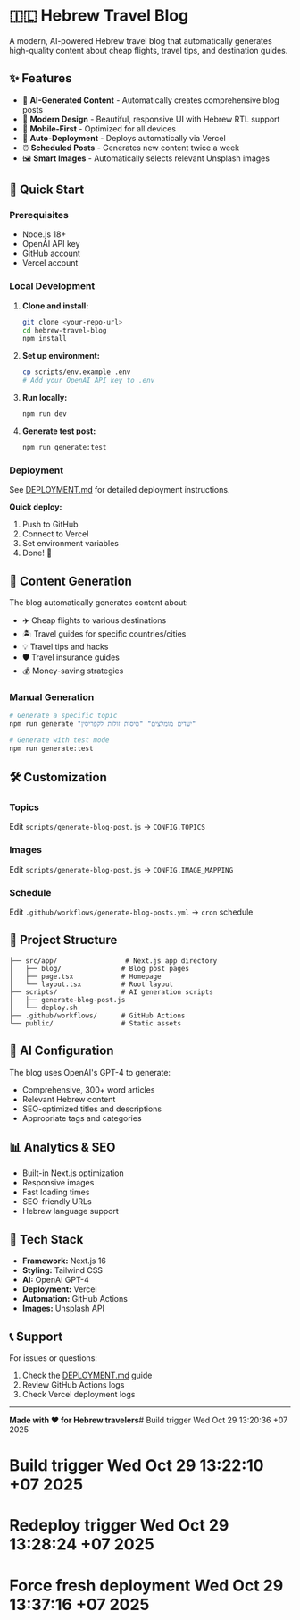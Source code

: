 # 🇮🇱 Hebrew Travel Blog

A modern, AI-powered Hebrew travel blog that automatically generates high-quality content about cheap flights, travel tips, and destination guides.

## ✨ Features

- 🤖 **AI-Generated Content** - Automatically creates comprehensive blog posts
- 🎨 **Modern Design** - Beautiful, responsive UI with Hebrew RTL support
- 📱 **Mobile-First** - Optimized for all devices
- 🚀 **Auto-Deployment** - Deploys automatically via Vercel
- ⏰ **Scheduled Posts** - Generates new content twice a week
- 🖼️ **Smart Images** - Automatically selects relevant Unsplash images

## 🚀 Quick Start

### Prerequisites
- Node.js 18+
- OpenAI API key
- GitHub account
- Vercel account

### Local Development

1. **Clone and install:**
   ```bash
   git clone <your-repo-url>
   cd hebrew-travel-blog
   npm install
   ```

2. **Set up environment:**
   ```bash
   cp scripts/env.example .env
   # Add your OpenAI API key to .env
   ```

3. **Run locally:**
   ```bash
   npm run dev
   ```

4. **Generate test post:**
   ```bash
   npm run generate:test
   ```

### Deployment

See [DEPLOYMENT.md](./DEPLOYMENT.md) for detailed deployment instructions.

**Quick deploy:**
1. Push to GitHub
2. Connect to Vercel
3. Set environment variables
4. Done! 🎉

## 📝 Content Generation

The blog automatically generates content about:
- ✈️ Cheap flights to various destinations
- 🏝️ Travel guides for specific countries/cities
- 💡 Travel tips and hacks
- 🛡️ Travel insurance guides
- 💰 Money-saving strategies

### Manual Generation

```bash
# Generate a specific topic
npm run generate "יעדים מומלצים" "טיסות זולות לקפריסין"

# Generate with test mode
npm run generate:test
```

## 🛠️ Customization

### Topics
Edit `scripts/generate-blog-post.js` → `CONFIG.TOPICS`

### Images
Edit `scripts/generate-blog-post.js` → `CONFIG.IMAGE_MAPPING`

### Schedule
Edit `.github/workflows/generate-blog-posts.yml` → `cron` schedule

## 📁 Project Structure

```
├── src/app/                 # Next.js app directory
│   ├── blog/               # Blog post pages
│   ├── page.tsx            # Homepage
│   └── layout.tsx          # Root layout
├── scripts/                # AI generation scripts
│   ├── generate-blog-post.js
│   └── deploy.sh
├── .github/workflows/      # GitHub Actions
└── public/                 # Static assets
```

## 🤖 AI Configuration

The blog uses OpenAI's GPT-4 to generate:
- Comprehensive, 300+ word articles
- Relevant Hebrew content
- SEO-optimized titles and descriptions
- Appropriate tags and categories

## 📊 Analytics & SEO

- Built-in Next.js optimization
- Responsive images
- Fast loading times
- SEO-friendly URLs
- Hebrew language support

## 🔧 Tech Stack

- **Framework:** Next.js 16
- **Styling:** Tailwind CSS
- **AI:** OpenAI GPT-4
- **Deployment:** Vercel
- **Automation:** GitHub Actions
- **Images:** Unsplash API

## 📞 Support

For issues or questions:
1. Check the [DEPLOYMENT.md](./DEPLOYMENT.md) guide
2. Review GitHub Actions logs
3. Check Vercel deployment logs

---

**Made with ❤️ for Hebrew travelers**# Build trigger Wed Oct 29 13:20:36 +07 2025
# Build trigger Wed Oct 29 13:22:10 +07 2025
# Redeploy trigger Wed Oct 29 13:28:24 +07 2025
# Force fresh deployment Wed Oct 29 13:37:16 +07 2025
